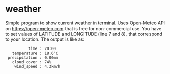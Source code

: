 # weather
Simple program to show current weather in terminal. Uses Open-Meteo API on https://open-meteo.com that is free for non-commercial use.
You have to set values of LATITUDE and LONGITUDE (line 7 and 8), that  correspond to your location. The output is like as:

```
          time : 20:00  
   temperature : 18.6°C  
 precipitation : 0.00mm  
   cloud_cover : 74%  
    wind_speed : 4.3km/h
```
